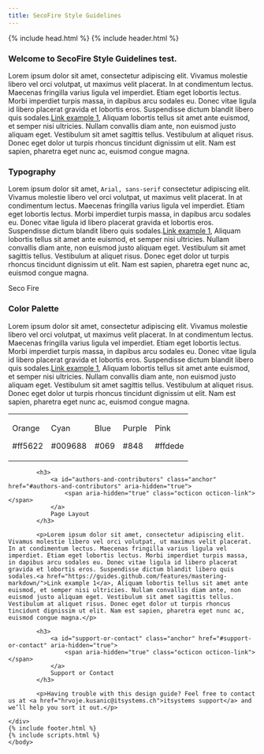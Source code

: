 ```yaml
---
title: SecoFire Style Guidelines
---
```

<html>
  {% include head.html %}
  <body>
	{% include header.html %}
	<div id="main_content_wrap" class="outer">
		<section id="main_content" class="inner">
			<h3>
				<a id="welcome-to-github-pages" class="anchor" href="#welcome-to-github-pages" aria-hidden="true">
					<span aria-hidden="true" class="octicon octicon-link"></span>
				</a>
				Welcome to SecoFire Style Guidelines test.
			</h3>
			<p>Lorem ipsum dolor sit amet, consectetur adipiscing elit. Vivamus molestie libero vel orci volutpat, ut maximus velit placerat. In at condimentum lectus. Maecenas fringilla varius ligula vel imperdiet. Etiam eget lobortis lectus. Morbi imperdiet turpis massa, in dapibus arcu sodales eu. Donec vitae ligula id libero placerat gravida et lobortis eros. Suspendisse dictum blandit libero quis sodales.<a href="https://guides.github.com/features/mastering-markdown/">Link example 1</a>, Aliquam lobortis tellus sit amet ante euismod, et semper nisi ultricies. Nullam convallis diam ante, non euismod justo aliquam eget. Vestibulum sit amet sagittis tellus. Vestibulum at aliquet risus. Donec eget dolor ut turpis rhoncus tincidunt dignissim ut elit. Nam est sapien, pharetra eget nunc ac, euismod congue magna.</p>
			<h3>
				<a id="designer-templates" class="anchor" href="#designer-templates" aria-hidden="true">
					<span aria-hidden="true" class="octicon octicon-link"></span>
				</a>
				Typography
			</h3>
			<p>Lorem ipsum dolor sit amet, <code>Arial, sans-serif</code> consectetur adipiscing elit. Vivamus molestie libero vel orci volutpat, ut maximus velit placerat. In at condimentum lectus. Maecenas fringilla varius ligula vel imperdiet. Etiam eget lobortis lectus. Morbi imperdiet turpis massa, in dapibus arcu sodales eu. Donec vitae ligula id libero placerat gravida et lobortis eros. Suspendisse dictum blandit libero quis sodales.<a href="https://guides.github.com/features/mastering-markdown/">Link example 1</a>, Aliquam lobortis tellus sit amet ante euismod, et semper nisi ultricies. Nullam convallis diam ante, non euismod justo aliquam eget. Vestibulum sit amet sagittis tellus. Vestibulum at aliquet risus. Donec eget dolor ut turpis rhoncus tincidunt dignissim ut elit. Nam est sapien, pharetra eget nunc ac, euismod congue magna.</p>
			<div class="typography">
				<p>Seco Fire<p>
			</div>
			<h3>
				<a id="creating-pages-manually" class="anchor" href="#creating-pages-manually" aria-hidden="true">
					<span aria-hidden="true" class="octicon octicon-link"></span>
				</a>
				Color Palette
			</h3>
			<p>Lorem ipsum dolor sit amet, consectetur adipiscing elit. Vivamus molestie libero vel orci volutpat, ut maximus velit placerat. In at condimentum lectus. Maecenas fringilla varius ligula vel imperdiet. Etiam eget lobortis lectus. Morbi imperdiet turpis massa, in dapibus arcu sodales eu. Donec vitae ligula id libero placerat gravida et lobortis eros. Suspendisse dictum blandit libero quis sodales.<a href="https://guides.github.com/features/mastering-markdown/">Link example 1</a>, Aliquam lobortis tellus sit amet ante euismod, et semper nisi ultricies. Nullam convallis diam ante, non euismod justo aliquam eget. Vestibulum sit amet sagittis tellus. Vestibulum at aliquet risus. Donec eget dolor ut turpis rhoncus tincidunt dignissim ut elit. Nam est sapien, pharetra eget nunc ac, euismod congue magna.</p>
			<div>
				<table class="colorPalette" width="100%">
					<tr>
						<td>
							<div class="colorBlock itOrange"><p>Orange</p><p>#ff5622</p></div>
						</td>
						<td>
							<div class="colorBlock itCyan"><p>Cyan</p><p>#009688</p></div>
						</td>
						<td>
							<div class="colorBlock itBlue"><p>Blue</p><p>#069</p></div>
						</td>
						<td>
							<div class="colorBlock itPurple"><p>Purple</p><p>#848</p></div>
						</td>
						<td>
							<div class="colorBlock itPink"><p>Pink</p><p>#ffdede</p></div>
						</td>
					</tr>
				</table>
			<div>

			<h3>
				<a id="authors-and-contributors" class="anchor" href="#authors-and-contributors" aria-hidden="true">
					<span aria-hidden="true" class="octicon octicon-link"></span>
				</a>
				Page Layout
			</h3>

			<p>Lorem ipsum dolor sit amet, consectetur adipiscing elit. Vivamus molestie libero vel orci volutpat, ut maximus velit placerat. In at condimentum lectus. Maecenas fringilla varius ligula vel imperdiet. Etiam eget lobortis lectus. Morbi imperdiet turpis massa, in dapibus arcu sodales eu. Donec vitae ligula id libero placerat gravida et lobortis eros. Suspendisse dictum blandit libero quis sodales.<a href="https://guides.github.com/features/mastering-markdown/">Link example 1</a>, Aliquam lobortis tellus sit amet ante euismod, et semper nisi ultricies. Nullam convallis diam ante, non euismod justo aliquam eget. Vestibulum sit amet sagittis tellus. Vestibulum at aliquet risus. Donec eget dolor ut turpis rhoncus tincidunt dignissim ut elit. Nam est sapien, pharetra eget nunc ac, euismod congue magna.</p>

			<h3>
				<a id="support-or-contact" class="anchor" href="#support-or-contact" aria-hidden="true">
					<span aria-hidden="true" class="octicon octicon-link"></span>
				</a>
				Support or Contact
			</h3>

			<p>Having trouble with this design guide? Feel free to contact us at <a href="hrvoje.kusanic@itsystems.ch">itsystems support</a> and we’ll help you sort it out.</p>
		
	</div>
	{% include footer.html %}
	{% include scripts.html %}
	</body>
</html>
